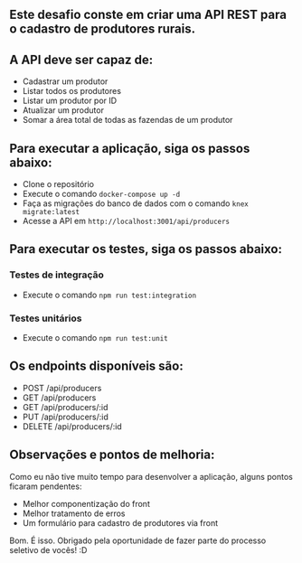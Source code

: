 ## Este desafio conste em criar uma API REST para o cadastro de produtores rurais.
## A API deve ser capaz de:
- Cadastrar um produtor
- Listar todos os produtores
- Listar um produtor por ID
- Atualizar um produtor
- Somar a área total de todas as fazendas de um produtor

## Para executar a aplicação, siga os passos abaixo:
- Clone o repositório
- Execute o comando `docker-compose up -d`
- Faça as migrações do banco de dados com o comando `knex migrate:latest`
- Acesse a API em `http://localhost:3001/api/producers`

## Para executar os testes, siga os passos abaixo:
### Testes de integração
- Execute o comando `npm run test:integration`
### Testes unitários
- Execute o comando `npm run test:unit`

## Os endpoints disponíveis são:
- POST /api/producers
- GET /api/producers
- GET /api/producers/:id
- PUT /api/producers/:id
- DELETE /api/producers/:id

## Observações e pontos de melhoria:

Como eu não tive muito tempo para desenvolver a aplicação, alguns pontos ficaram pendentes:
- Melhor componentização do front
- Melhor tratamento de erros
- Um formulário para cadastro de produtores via front


Bom. É isso. Obrigado pela oportunidade de fazer parte do processo seletivo de vocês! :D
